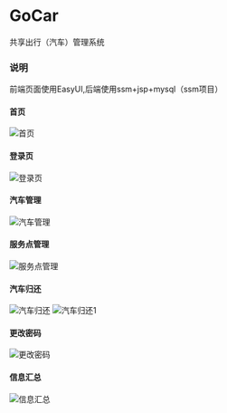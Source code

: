 # GoCar
共享出行（汽车）管理系统<br>
### 说明
前端页面使用EasyUI,后端使用ssm+jsp+mysql（ssm项目）
<br/>

#### 首页
![首页](https://jamen-blog.oss-cn-shenzhen.aliyuncs.com/other/%E9%A6%96%E9%A1%B5.png "首页")
<br/>
#### 登录页
![登录页](https://jamen-blog.oss-cn-shenzhen.aliyuncs.com/other/%E7%99%BB%E5%BD%95%E9%A1%B5.png "登录页")
<br/>
#### 汽车管理
![汽车管理](https://jamen-blog.oss-cn-shenzhen.aliyuncs.com/other/%E6%B1%BD%E8%BD%A6%E7%AE%A1%E7%90%86.png "汽车管理")
<br/>
#### 服务点管理
![服务点管理](https://jamen-blog.oss-cn-shenzhen.aliyuncs.com/other/%E6%9C%8D%E5%8A%A1%E7%82%B9%E7%AE%A1%E7%90%86.png "服务点管理")
<br/>
#### 汽车归还
![汽车归还](https://jamen-blog.oss-cn-shenzhen.aliyuncs.com/other/%E6%B1%BD%E8%BD%A6%E5%BD%92%E8%BF%980.png)
![汽车归还1](https://jamen-blog.oss-cn-shenzhen.aliyuncs.com/other/%E6%B1%BD%E8%BD%A6%E5%BD%92%E8%BF%98.png "汽车归还1")
<br/>
#### 更改密码
![更改密码](https://jamen-blog.oss-cn-shenzhen.aliyuncs.com/other/%E6%9B%B4%E6%94%B9%E5%AF%86%E7%A0%81.png "更改密码")
<br/>
#### 信息汇总
![信息汇总](https://jamen-blog.oss-cn-shenzhen.aliyuncs.com/other/%E4%BF%A1%E6%81%AF%E7%BB%9F%E8%AE%A1%E6%B1%87%E6%80%BB.png "信息汇总")
